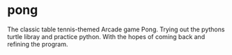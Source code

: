 ﻿# pong

The classic table tennis-themed Arcade game Pong.
Trying out the pythons turtle libray and practice python. With the hopes of coming back and refining the program.
